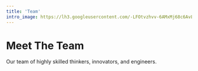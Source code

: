 ```yaml
---
title: 'Team'
intro_image: https://lh3.googleusercontent.com/-LFOtvzhvv-6AMxMj68c6AvLAA7gOkLuij7ZPbmyGIVFv2u2oGZ3jVVRBagOh1vkJLZla2P6WXzW73kCXONcc98ak_g49VwXtdiaNq2Oyb8oVfew1LO0_KojA1Ddn5wygUiiLWO0S0XZSugY40vcOrcIz5TdoIg6s2y-1PHHFwSPWR1mzjb3jGya65iNqCpSnkpZRbPZOGyLWQHHi8iYelFlQP6TcLtgR-yBMflcTISeOf5jyg0_TMbBVuCRT2r8C1tImBnhKUUog62eHgU1_yM9tfNCTU0fMODI-01vaHKSvMIwCJ4tNy_mhtlxRqcz-9LRwhmkvwR5l8TB_Tsm3V97IYHY0Zx3bzqnth1WuAM1VLJo7wP53xao7VEU91FGZizDrNdKkIHY5IptgyBcjFYymH_zgl-53CnAeaZ1MIDWYtk8YCchrREslEfT2K9RqvopwhgxGV0jKLb-sG6mFV4Rtrh4leIzRPV1401wMQMRhxUbzls60wgllsuXqohaI-hYQGyPh1ZyY4R82wl9fSenqJpbPvWArNKD9QUv_IgeG84dvRbn7QpeBLzsRsm4TDr3kJLOWdHJuqZcGEEtra6eE4zj8bW9sW3QlVZpvQ4kA1vHNo1xi20oV_C7UAg_CJwxSeqSiqfv4JNvmzqCWRwYDudoPahufC9HLFVjyxGdeFDp_qwi1X48zRrC=w1575-h969-no?authuser=1
---
```


# Meet The Team

Our team of highly skilled thinkers, innovators, and engineers.
